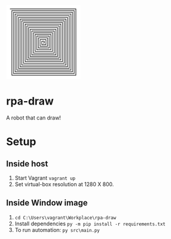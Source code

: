 <img src="https://raw.githubusercontent.com/arinkverma/rpa-draw/main/101010.png" width="200px" height="200px"/>

# rpa-draw
A robot that can draw!

# Setup
## Inside host
1. Start Vagrant `vagrant up`
2. Set virtual-box resolution at 1280 X 800.

## Inside Window image
1. `cd C:\Users\vagrant\Workplace\rpa-draw`
2. Install dependencies `py -m pip install -r requirements.txt`
3. To run automation: `py src\main.py`
